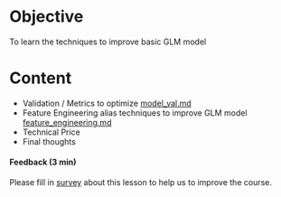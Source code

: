 # Objective
To learn the techniques to improve basic GLM model

# Content
- Validation / Metrics to optimize [model_val.md](model_val.md)
- Feature Engineering alias techniques to improve GLM model [feature_engineering.md](feature_engineering.md)
- Technical Price 
- Final thoughts


#### Feedback (3 min)  
Please fill in [survey](https://forms.office.com/Pages/ResponsePage.aspx?id=unI2RwfNcUOirniLTGGEDmMCeqOOjBtIuObM18vXqrtURFRKOEZNNlFSSENCM0w0M000Wk1YTkpTRi4u) about this lesson to help us to improve the course.
